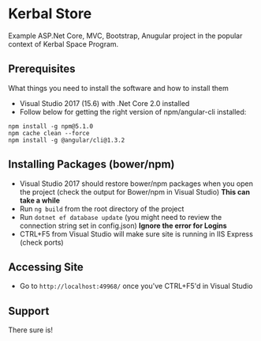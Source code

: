 ﻿# Kerbal Store

Example ASP.Net Core, MVC, Bootstrap, Anugular project in the popular context of Kerbal Space Program.

## Prerequisites

What things you need to install the software and how to install them

* Visual Studio 2017 (15.6) with .Net Core 2.0 installed
* Follow below for getting the right version of npm/angular-cli installed:
```
npm install -g npm@5.1.0
npm cache clean --force
npm install -g @angular/cli@1.3.2
```

## Installing Packages (bower/npm)

* Visual Studio 2017 should restore bower/npm packages when you open the project (check the output for Bower/npm in Visual Studio) **This can take a while**
* Run ```ng build``` from the root directory of the project
* Run ```dotnet ef database update``` (you might need to review the connection string set in config.json) **Ignore the error for Logins**
* CTRL+F5 from Visual Studio will make sure site is running in IIS Express (check ports)

## Accessing Site

* Go to ```http://localhost:49968/``` once you've CTRL+F5'd in Visual Studio

## Support

There sure is! 